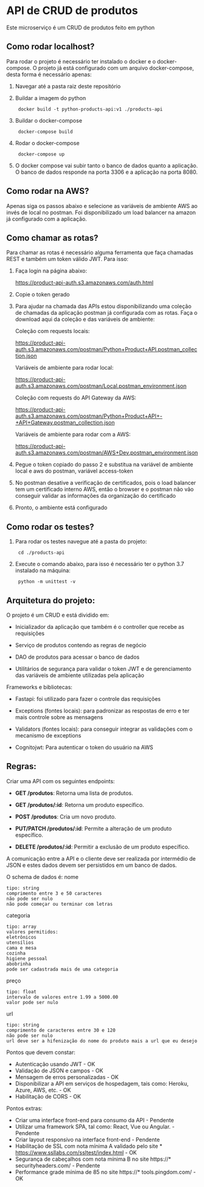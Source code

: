 # API de CRUD de produtos

Este microserviço é um CRUD de produtos feito em python

## Como rodar localhost?
Para rodar o projeto é necessário ter instalado o docker e o docker-compose. O projeto já está configurado com um arquivo docker-compose, desta forma é necessário apenas:

1. Navegar até a pasta raiz deste repositório

2. Buildar a imagem do python

		docker build -t python-products-api:v1 ./products-api

2. Buildar o docker-compose

		docker-compose build

3. Rodar o docker-compose

		docker-compose up

4. O docker compose vai subir tanto o banco de dados quanto a aplicação.
O banco de dados responde na porta 3306 e a aplicação na porta 8080.

## Como rodar na AWS?

Apenas siga os passos abaixo e selecione as variáveis de ambiente AWS ao invés de local no postman. Foi disponibilizado um load balancer na amazon já configurado com a aplicação.

## Como chamar as rotas?

Para chamar as rotas é necessário alguma ferramenta que faça chamadas REST e também um token válido JWT. Para isso:

1. Faça login na página abaixo:

	https://product-api-auth.s3.amazonaws.com/auth.html

2. Copie o token gerado

3. Para ajudar na chamada das APIs estou disponibilizando uma coleção de chamadas da aplicação postman já configurada com as rotas. Faça o download aqui da coleção e das variáveis de ambiente:

	Coleção com requests locais:

	https://product-api-auth.s3.amazonaws.com/postman/Python+Product+API.postman_collection.json

	Variáveis de ambiente para rodar local:

	https://product-api-auth.s3.amazonaws.com/postman/Local.postman_environment.json

	Coleção com requests do API Gateway da AWS:

	https://product-api-auth.s3.amazonaws.com/postman/Python+Product+API+-+API+Gateway.postman_collection.json

	Variáveis de ambiente para rodar com a AWS:

	https://product-api-auth.s3.amazonaws.com/postman/AWS+Dev.postman_environment.json

4. Pegue o token copiado do passo 2 e substitua na variável de ambiente local e aws do postman, variável access-token

5. No postman desative a verificação de certificados, pois o load balancer tem um certificado interno AWS, então o browser e o postman não vão conseguir validar as informações da organização do certificado

6. Pronto, o ambiente está configurado

## Como rodar os testes?

1. Para rodar os testes navegue até a pasta do projeto:

		cd ./products-api

2. Execute o comando abaixo, para isso é necessário ter o python 3.7 instalado na máquina:

		python -m unittest -v

## Arquitetura do projeto:
O projeto é um CRUD e está dividido em:
	
* Inicializador da aplicação que também é o controller que recebe as requisições
	
* Serviço de produtos contendo as regras de negócio

* DAO de produtos para acessar o banco de dados

* Utilitários de segurança para validar o token JWT e de gerenciamento das variáveis de ambiente utilizadas pela aplicação

Frameworks e bibliotecas:

* Fastapi: foi utilizado para fazer o controle das requisições

* Exceptions (fontes locais): para padronizar as respostas de erro e ter mais controle sobre as mensagens

* Validators (fontes locais): para conseguir integrar as validações com o mecanismo de exceptions

* Cognitojwt: Para autenticar o token do usuário na AWS

## Regras:

Criar uma API com os seguintes endpoints:

* **GET /produtos**: Retorna uma lista de produtos.

* **GET /produtos/:id**: Retorna um produto específico.

* **POST /produtos**: Cria um novo produto.

* **PUT/PATCH /produtos/:id**: Permite a alteração de um produto específico.

* **DELETE /produtos/:id**: Permitir a exclusão de um produto específico.


A comunicação entre a API e o cliente deve ser realizada por intermédio de JSON e estes dados devem ser persistidos em um banco de dados.

O schema de dados é:
nome

	tipo: string
	comprimento entre 3 e 50 caracteres
	não pode ser nulo
	não pode começar ou terminar com letras

categoria

	tipo: array
	valores permitidos:
	eletrônicos
	utensílios
	cama e mesa
	cozinha
	higiene pessoal
	abobrinha
	pode ser cadastrada mais de uma categoria

preço

	tipo: float
	intervalo de valores entre 1.99 a 5000.00
	valor pode ser nulo

url

	tipo: string
	comprimento de caracteres entre 30 e 120
	não pode ser nulo
	url deve ser a hifenização do nome do produto mais a url que eu desejo

Pontos que devem constar:

* Autenticação usando JWT - OK
* Validação de JSON e campos - OK
* Mensagem de erros personalizadas - OK
* Disponibilizar a API em serviços de hospedagem, tais como: Heroku,  Azure, AWS, etc. - OK
* Habilitação de CORS - OK

Pontos extras:

* Criar uma interface front-end para consumo da API - Pendente
* Utilizar uma framework SPA, tal como: React, Vue ou Angular. - Pendente
* Criar layout responsivo na interface front-end - Pendente
* Habilitação de SSL com nota mínima A validado pelo site * https://www.ssllabs.com/ssltest/index.html - OK
* Segurança de cabeçalhos com nota mínima B no site https://* securityheaders.com/ - Pendente
* Performance grade mínima de 85 no site https://* tools.pingdom.com/ - OK
